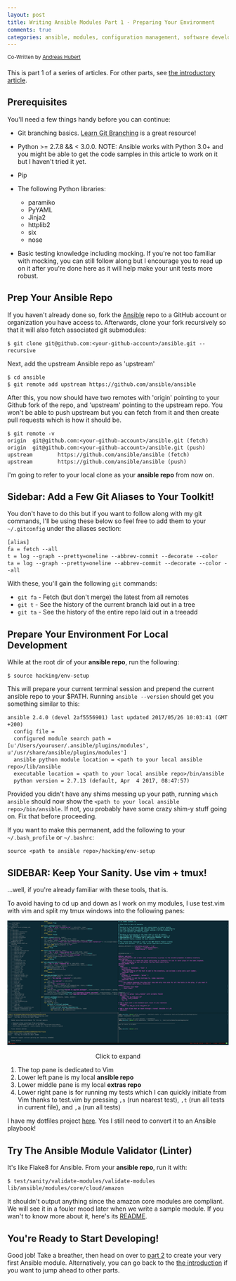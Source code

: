 ```yaml
---
layout: post
title: Writing Ansible Modules Part 1 - Preparing Your Environment
comments: true
categories: ansible, modules, configuration management, software development, automated testing, code coverage, agile, tdd, bdd
---
```

<sup>Co-Written by [Andreas Hubert](https://www.linkedin.com/in/peshay/)</sup>

This is part 1 of a series of articles. For other parts, see
[the introductory article](/2016/06/writing-ansible-modules-with-tests.html).


## Prerequisites

You'll need a few things handy before you can continue:

- Git branching basics. [Learn Git Branching](http://learngitbranching.js.org)
  is a great resource!

- Python >= 2.7.8 && < 3.0.0. NOTE: Ansible works with Python 3.0+ and you
  might be able to get the code samples in this article to work on it but I
  haven't tried it yet.

- Pip

- The following Python libraries:
    - paramiko
    - PyYAML
    - Jinja2
    - httplib2
    - six
    - nose

- Basic testing knowledge including mocking. If you're not too familiar with
  mocking, you can still follow along but I encourage you to read up on it
  after you're done here as it will help make your unit tests more robust.


## Prep Your Ansible Repo

If you haven't already done so, fork the [Ansible](https://github.com/ansible/ansible)
repo to a GitHub account or organization you have access to. Afterwards, clone your
fork recursively so that it will also fetch associated git submodules:

    $ git clone git@github.com:<your-github-account>/ansible.git --recursive

Next, add the upstream Ansible repo as 'upstream'

    $ cd ansible
    $ git remote add upstream https://github.com/ansible/ansible

After this, you now should have two remotes with 'origin' pointing to your Github
fork of the repo, and 'upstream' pointing to the upstream repo. You won't be
able to push upstream but you can fetch from it and then create pull requests
which is how it should be.

    $ git remote -v
    origin  git@github.com:<your-github-account>/ansible.git (fetch)
    origin  git@github.com:<your-github-account>/ansible.git (push)
    upstream        https://github.com/ansible/ansible (fetch)
    upstream        https://github.com/ansible/ansible (push)

I'm going to refer to your local clone as your  **ansible repo** from now on.


## Sidebar: Add a Few Git Aliases to Your Toolkit!

You don't have to do this but if you want to follow along with my
git commands, I'll be using these below so feel free to add them to
your `~/.gitconfig` under the aliases section:

    [alias]
    fa = fetch --all
    t = log --graph --pretty=oneline --abbrev-commit --decorate --color
    ta = log --graph --pretty=oneline --abbrev-commit --decorate --color --all

With these, you'll gain the following `git` commands:

- `git fa` - Fetch (but don't merge) the latest from all remotes
- `git t` - See the history of the current branch laid out in a tree
- `git ta` - See the history of the entire repo laid out in a treeadd


## Prepare Your Environment For Local Development

While at the root dir of your **ansible repo**, run the following:

    $ source hacking/env-setup

This will prepare your current terminal session and prepend the current
ansible repo to your $PATH. Running `ansible --version` should get you
something similar to this:

    ansible 2.4.0 (devel 2af5556901) last updated 2017/05/26 10:03:41 (GMT +200)
      config file =
      configured module search path = [u'/Users/youruser/.ansible/plugins/modules', u'/usr/share/ansible/plugins/modules']
      ansible python module location = <path to your local ansible repo>/lib/ansible
      executable location = <path to your local ansible repo>/bin/ansible
      python version = 2.7.13 (default, Apr  4 2017, 08:47:57)

Provided you didn't have any shims messing up your path, running
`which ansible` should now show the `<path to your local ansible repo>/bin/ansible`.
If not, you probably have some crazy shim-y stuff going on. Fix that before proceeding.

If you want to make this permanent, add the following to your `~/.bash_profile` or
`~/.bashrc`:

    source <path to ansible repo>/hacking/env-setup

## SIDEBAR: Keep Your Sanity. Use vim + tmux!

...well, if you're already familiar with these tools, that is.

To avoid having to cd up and down as I work on my modules, I use test.vim
with vim and split my tmux windows into the following panes:

[![](/assets/images/ansible-vim-tmux.png)](/assets/images/ansible-vim-tmux.png)
<center>Click to expand</center>

1. The top pane is dedicated to Vim
2. Lower left pane is my local **ansible repo**
3. Lower middle pane is my local **extras repo**
4. Lower right pane is for running my tests which I can quickly initiate
   from Vim thanks to test.vim by pressing `,s` (run nearest test),
   `,t` (run all tests in current file), and `,a` (run all tests)

I have my dotfiles project [here](https://github.com/relaxdiego/dotfiles). Yes
I still need to convert it to an Ansible playbook!


## Try The Ansible Module Validator (Linter)

It's like Flake8 for Ansible. From your **ansible repo**, run it with:

    $ test/sanity/validate-modules/validate-modules lib/ansible/modules/core/cloud/amazon

It shouldn't output anything since the amazon core modules are compliant.
We will see it in a fouler mood later when we write a sample module. If you
wan't to know more about it, here's its [README](https://github.com/ansible/ansible/tree/devel/test/sanity/validate-modules).


## You're Ready to Start Developing!

Good job! Take a breather, then head on over to
[part 2](writing-ansible-modules-002.html) to create your very first
Ansible module. Alternatively, you can go back to the
[the introduction](/2016/06/writing-ansible-modules-with-tests.html)
if you want to jump ahead to other parts.
